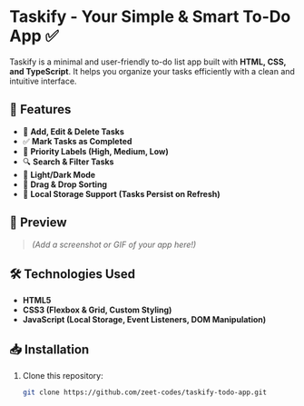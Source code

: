 # Taskify - Your Simple & Smart To-Do App ✅

Taskify is a minimal and user-friendly to-do list app built with **HTML, CSS, and TypeScript**. It helps you organize your tasks efficiently with a clean and intuitive interface.

## 🚀 Features
- 📝 **Add, Edit & Delete Tasks**  
- ✅ **Mark Tasks as Completed**  
- 📌 **Priority Labels (High, Medium, Low)**  
- 🔍 **Search & Filter Tasks**  
- 🌙 **Light/Dark Mode**  
- 🔄 **Drag & Drop Sorting**  
- 💾 **Local Storage Support (Tasks Persist on Refresh)**  

## 📸 Preview
> *(Add a screenshot or GIF of your app here!)*

## 🛠️ Technologies Used
- **HTML5**  
- **CSS3 (Flexbox & Grid, Custom Styling)**  
- **JavaScript (Local Storage, Event Listeners, DOM Manipulation)**  

## 📥 Installation
1. Clone this repository:  
   ```bash
   git clone https://github.com/zeet-codes/taskify-todo-app.git

